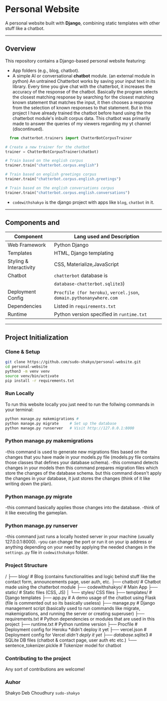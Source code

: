 # Personal Website

A personal website built with **Django**, combining static templates with other stuff like a chatbot.

---

##  Overview

This repository contains a Django-based personal website featuring:

- App folders (e.g., blog, chatbot).
- A simple AI or conversational **chatbot** module. (an external module in python)
  An untrained Chatterbot works by saving your input text in its library. Every time you give chat with the chatterbot, it increases the accuracy of the response of the chatbot. Basically the program selects the closest matching response by searching for the closest matching known statement that matches the input, it then chooses a response from the selection of known responses to that statement.
  But in this project I have already trained the chatbot before hand using the the chatterbot module's inbuilt corpus data.
  This chatbot was primarily made to answer the queries of my viewers regarding my yt channel (discontinued).
```python
  from chatterbot.trainers import ChatterBotCorpusTrainer

# Create a new trainer for the chatbot
trainer = ChatterBotCorpusTrainer(chatbot)

# Train based on the english corpus
trainer.train("chatterbot.corpus.english")

# Train based on english greetings corpus
trainer.train("chatterbot.corpus.english.greetings")

# Train based on the english conversations corpus
trainer.train("chatterbot.corpus.english.conversations")
```

- `codewithshakyo` is the django project with apps like `blog`, `chatbot` in it.

---

##  Components and 

| Component               | Lang used and Description|
|------------------------|--------------------------|
| Web Framework          | Python Django            |
| Templates               | HTML, Django templating |
| Styling & Interactivity | CSS, Materialize,JavaScript|
| Chatbot                 | `chatterbot` database is
                          |`database-chatterbot.sqlite3`) |
| Deployment Config      | `Procfile (for heroku)`, `vercel.json`, `domain.pythonanywhere.com`|
| Dependencies           | Listed in `requirements.txt` |
| Runtime                | Python version specified in `runtime.txt` |

---

##  Project Initialization

### Clone & Setup

```bash
git clone https://github.com/sudo-shakyo/personal-website.git
cd personal-website
python3 -m venv venv
source venv/bin/activate
pip install -r requirements.txt
```

### Run Locally
To run this website locally you just need to run the follwing commands in your terminal:
```bash
python manage.py makemigrations #
python manage.py migrate     # Set up the database
python manage.py runserver   # Visit http://127.0.0.1:8000
```
### Python manage.py makemigrations
-this command is used to generate new migrations files based on the changes that you have made in your models.py file (models.py file contains those classes that defines your database schema).
-this command detects changes in your models then this command prepares migration files which store the changes of the database schema. 
 but this command doesn't apply the changes in your database, it just stores the changes (think of it like writing down the plan).

### Python manage.py migrate
-this command basically applies those changes into the database.
-think of it like executing the gameplan.

### Python manage.py runserver
-this command just runs a locally hosted server in your machine (usually 127.0.0.1:8000).
-you can change the port or run it on your ip address or anything depending on your need by applying the needed changes in the `settings.py` file in `codewithshakyo` folder.




### Project Structure
/
├── blog/                     # Blog (contains functionalities and logic behind stuff like the contact form, announcements page, user auth, etc.
├── chatbot/                  # Chatbot made using the chatterbot module
├── codewithshakyo/           # Main App
├── static/                   # Static files (CSS, JS)
│   └── styles/                  CSS files
├── templates/                # Django templates
├── app.py                    # A demo usage of the chatbot using Flask (file is commented out so its basically useless)
├── manage.py                 # Django management script (basically used to run commands like migrate, makemigrations, and running the server or creating superuser)
├── requirements.txt          # Python dependencies or modules that are used in this project
├── runtime.txt               # Python runtime version
├── Procfile                  # Deployment config for Heroku *didn't deploy it yet
├── vercel.json               # Deployment config for Vercel *didn't deply it yet
├── database*.sqlite3         # SQLite DB files (chatbot & contact page, user auth etc etc.)
└── sentence_tokenizer.pickle # Tokenizer model for chatbot

### Contributing to the project
Any sort of contributions are welcome!


### Auhor
Shakyo Deb Choudhury `sudo-shakyo`
